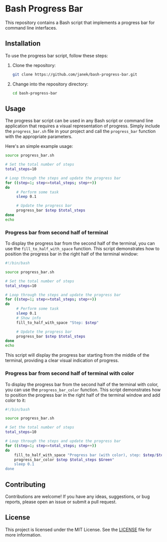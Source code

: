 # Bash Progress Bar

This repository contains a Bash script that implements a progress bar for command line interfaces.

## Installation

To use the progress bar script, follow these steps:

1. Clone the repository:

    ```bash
    git clone https://github.com/janek/bash-progress-bar.git
    ```

2. Change into the repository directory:

    ```bash
    cd bash-progress-bar
    ```


## Usage

The progress bar script can be used in any Bash script or command line application that requires a visual representation of progress. Simply include the `progress_bar.sh` file in your project and call the `progress_bar` function with the appropriate parameters.

Here's an simple example usage:

```bash
source progress_bar.sh

# Set the total number of steps
total_steps=10

# Loop through the steps and update the progress bar
for ((step=1; step<=total_steps; step++))
do
     # Perform some task
     sleep 0.1

     # Update the progress bar
     progress_bar $step $total_steps
done
echo
```

### Progress bar from second half of terminal

To display the progress bar from the second half of the terminal, you can use the `fill_to_half_with_space` function. This script demonstrates how to position the progress bar in the right half of the terminal window:

```bash
#!/bin/bash

source progress_bar.sh

# Set the total number of steps
total_steps=10

# Loop through the steps and update the progress bar
for ((step=1; step<=total_steps; step++))
do
     # Perform some task
     sleep 0.1
     # Show info
     fill_to_half_with_space "Step: $step"

     # Update the progress bar
     progress_bar $step $total_steps
done
echo
```

This script will display the progress bar starting from the middle of the terminal, providing a clear visual indication of progress.

### Progress bar from second half of terminal with color

To display the progress bar from the second half of the terminal with color, you can use the `progress_bar_color` function. This script demonstrates how to position the progress bar in the right half of the terminal window and add color to it:

```bash
#!/bin/bash

source progress_bar.sh

# Set the total number of steps
total_steps=10

# Loop through the steps and update the progress bar
for ((step=1; step<=total_steps; step++))
do
    fill_to_half_with_space "Progress bar (with color), step: $step/$total_steps"
    progress_bar_color $step $total_steps $Green"
    sleep 0.1
done
```

## Contributing

Contributions are welcome! If you have any ideas, suggestions, or bug reports, please open an issue or submit a pull request.

## License

This project is licensed under the MIT License. See the [LICENSE](LICENSE) file for more information.
